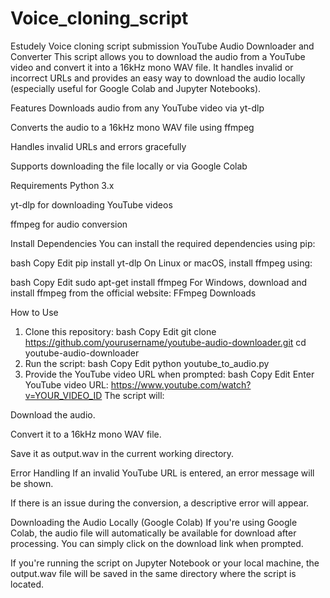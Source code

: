 # Voice_cloning_script
Estudely Voice cloning script submission
YouTube Audio Downloader and Converter
This script allows you to download the audio from a YouTube video and convert it into a 16kHz mono WAV file. It handles invalid or incorrect URLs and provides an easy way to download the audio locally (especially useful for Google Colab and Jupyter Notebooks).

Features
Downloads audio from any YouTube video via yt-dlp

Converts the audio to a 16kHz mono WAV file using ffmpeg

Handles invalid URLs and errors gracefully

Supports downloading the file locally or via Google Colab

Requirements
Python 3.x

yt-dlp for downloading YouTube videos

ffmpeg for audio conversion

Install Dependencies
You can install the required dependencies using pip:

bash
Copy
Edit
pip install yt-dlp
On Linux or macOS, install ffmpeg using:

bash
Copy
Edit
sudo apt-get install ffmpeg
For Windows, download and install ffmpeg from the official website: FFmpeg Downloads

How to Use
1. Clone this repository:
bash
Copy
Edit
git clone https://github.com/yourusername/youtube-audio-downloader.git
cd youtube-audio-downloader
2. Run the script:
bash
Copy
Edit
python youtube_to_audio.py
3. Provide the YouTube video URL when prompted:
bash
Copy
Edit
Enter YouTube video URL: https://www.youtube.com/watch?v=YOUR_VIDEO_ID
The script will:

Download the audio.

Convert it to a 16kHz mono WAV file.

Save it as output.wav in the current working directory.

Error Handling
If an invalid YouTube URL is entered, an error message will be shown.

If there is an issue during the conversion, a descriptive error will appear.

Downloading the Audio Locally (Google Colab)
If you're using Google Colab, the audio file will automatically be available for download after processing. You can simply click on the download link when prompted.

If you're running the script on Jupyter Notebook or your local machine, the output.wav file will be saved in the same directory where the script is located.

